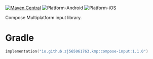 [![Maven Central](https://img.shields.io/maven-central/v/io.github.zj565061763.kmp/compose-input)](https://central.sonatype.com/search?q=g:io.github.zj565061763.kmp+compose-input)
![Platform-Android](https://img.shields.io/badge/Platform-Android-brightgreen)
![Platform-iOS](https://img.shields.io/badge/Platform-iOS-brightgreen)

Compose Multiplatform input library.

# Gradle

```kotlin
implementation("io.github.zj565061763.kmp:compose-input:1.1.0")
```